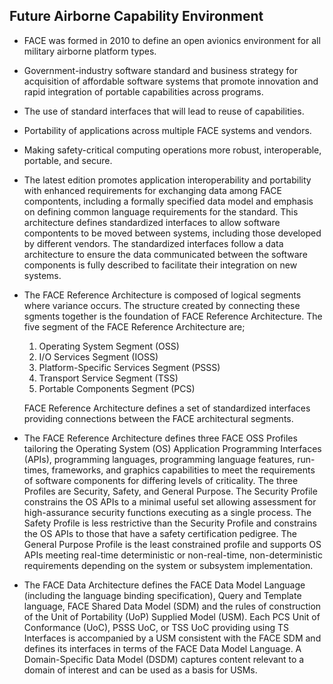 ## Future Airborne Capability Environment

 - FACE was formed in 2010 to define an open avionics environment for all military
   airborne platform types.
 
 - Government-industry software standard and business strategy for acquisition
   of affordable software systems that promote innovation and rapid integration of
   portable capabilities across programs.
 
 - The use of standard interfaces that will lead to reuse of capabilities.

 - Portability of applications across multiple FACE systems and vendors.

 - Making safety-critical computing operations more robust, interoperable, portable,
   and secure.
   
 - The latest edition promotes application interoperability and portability with
   enhanced requirements for exchanging data among FACE compontents, including a 
   formally specified data model and emphasis on defining common language requirements
   for the standard. This architecture defines standardized interfaces to allow
   software compontents to be moved between systems, including those developed by
   different vendors. The standardized interfaces follow a data architecture to ensure
   the data communicated between the software components is fully described to facilitate
   their integration on new systems.
   
 - The FACE Reference Architecture is composed of logical segments where variance occurs.
   The structure created by connecting these sgments together is the foundation of FACE
   Reference Architecture. The five segment of the FACE Reference Architecture are;

    1. Operating System Segment (OSS)
	2. I/O Services Segment (IOSS)
	3. Platform-Specific Services Segment (PSSS)
	4. Transport Service Segment (TSS)
	5. Portable Components Segment (PCS)
  
   FACE Reference Architecture defines a set of standardized interfaces providing connections 
   between the FACE architectural segments.
   
 - The FACE Reference Architecture defines three FACE OSS Profiles tailoring the Operating System (OS) 
   Application Programming Interfaces (APIs), programming languages, programming language features, 
   run-times, frameworks, and graphics capabilities to meet the requirements of software components 
   for differing levels of criticality. The three Profiles are Security, Safety, and General Purpose. 
   The Security Profile constrains the OS APIs to a minimal useful set allowing assessment for 
   high-assurance security functions executing as a single process. The Safety Profile is less 
   restrictive than the Security Profile and constrains the OS APIs to those that have a safety 
   certification pedigree. The General Purpose Profile is the least constrained profile and supports 
   OS APIs meeting real-time deterministic or non-real-time, non-deterministic requirements depending 
   on the system or subsystem implementation. 

 - The FACE Data Architecture defines the FACE Data Model Language (including the language binding 
   specification), Query and Template language, FACE Shared Data Model (SDM) and the rules of 
   construction of the Unit of Portability (UoP) Supplied Model (USM). Each PCS Unit of Conformance 
   (UoC), PSSS UoC, or TSS UoC providing using TS Interfaces is accompanied by a USM consistent with 
   the FACE SDM and defines its interfaces in terms of the FACE Data Model Language. A Domain-Specific 
   Data Model (DSDM) captures content relevant to a domain of interest and can be used as a basis for USMs.
